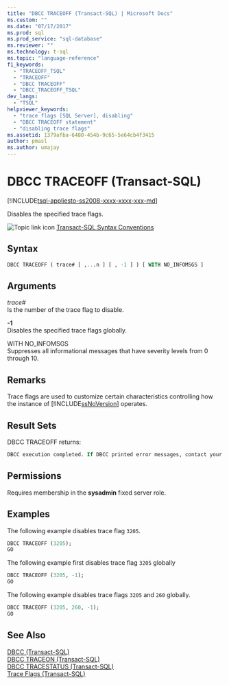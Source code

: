```yaml
---
title: "DBCC TRACEOFF (Transact-SQL) | Microsoft Docs"
ms.custom: ""
ms.date: "07/17/2017"
ms.prod: sql
ms.prod_service: "sql-database"
ms.reviewer: ""
ms.technology: t-sql
ms.topic: "language-reference"
f1_keywords: 
  - "TRACEOFF_TSQL"
  - "TRACEOFF"
  - "DBCC TRACEOFF"
  - "DBCC_TRACEOFF_TSQL"
dev_langs: 
  - "TSQL"
helpviewer_keywords: 
  - "trace flags [SQL Server], disabling"
  - "DBCC TRACEOFF statement"
  - "disabling trace flags"
ms.assetid: 1379afba-6480-454b-9c65-5e64cb4f3415
author: pmasl
ms.author: umajay
---
```

# DBCC TRACEOFF (Transact-SQL)
[!INCLUDE[tsql-appliesto-ss2008-xxxx-xxxx-xxx-md](../../includes/tsql-appliesto-ss2008-xxxx-xxxx-xxx-md.md)]

Disables the specified trace flags.
  
 ![Topic link icon](../../database-engine/configure-windows/media/topic-link.gif "Topic link icon") [Transact-SQL Syntax Conventions](../../t-sql/language-elements/transact-sql-syntax-conventions-transact-sql.md)  
  
## Syntax  
  
```sql
DBCC TRACEOFF ( trace# [ ,...n ] [ , -1 ] ) [ WITH NO_INFOMSGS ]  
```  
  
## Arguments  
*trace#*  
Is the number of the trace flag to disable.  
  
**-1**  
Disables the specified trace flags globally.  
  
WITH NO_INFOMSGS  
Suppresses all informational messages that have severity levels from 0 through 10.  
  
## Remarks  
Trace flags are used to customize certain characteristics controlling how the instance of [!INCLUDE[ssNoVersion](../../includes/ssnoversion-md.md)] operates.
  
## Result Sets  
DBCC TRACEOFF returns:
  
```sql
DBCC execution completed. If DBCC printed error messages, contact your system administrator.  
```  
  
## Permissions  
Requires membership in the **sysadmin** fixed server role.
  
## Examples  
The following example disables trace flag `3205`.
  
```sql
DBCC TRACEOFF (3205);   
GO  
```  
  
The following example first disables trace flag `3205` globally
  
```sql
DBCC TRACEOFF (3205, -1);   
GO  
```  
  
The following example disables trace flags `3205` and `260` globally.
  
```sql
DBCC TRACEOFF (3205, 260, -1);  
GO  
```  
  
## See Also  
[DBCC &#40;Transact-SQL&#41;](../../t-sql/database-console-commands/dbcc-transact-sql.md)  
[DBCC TRACEON &#40;Transact-SQL&#41;](../../t-sql/database-console-commands/dbcc-traceon-transact-sql.md)  
[DBCC TRACESTATUS &#40;Transact-SQL&#41;](../../t-sql/database-console-commands/dbcc-tracestatus-transact-sql.md)  
[Trace Flags &#40;Transact-SQL&#41;](../../t-sql/database-console-commands/dbcc-traceon-trace-flags-transact-sql.md)
  
  
